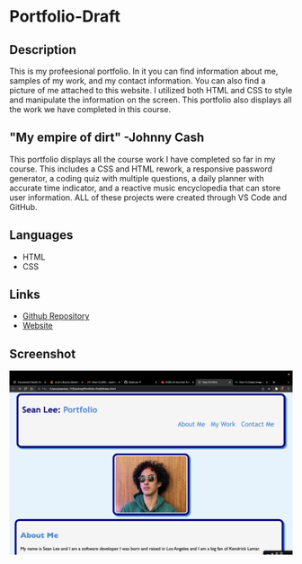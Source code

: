 # Portfolio-Draft

## Description

This is my profeesional portfolio. In it you can find information about me, samples of my work, and my contact information. You can also find a picture of me attached to this website. I utilized both HTML and CSS to style and manipulate the information on the screen. This portfolio also displays all the work we have completed in this course.

## "My empire of dirt" -Johnny Cash

This portfolio displays all the course work I have completed so far in my course. This includes a CSS and HTML rework, a responsive password generator, a coding quiz with multiple questions, a daily planner with accurate time indicator, and a reactive music encyclopedia that can store user information. ALL of these projects were created through VS Code and GitHub.

## Languages

- HTML
- CSS

## Links

- [Github Repository](https://github.com/SeanLee-17/Portfolio-Draft)
- [Website](https://seanlee-17.github.io/Portfolio-Draft/)

## Screenshot

![Screenshot](HW2.png)
